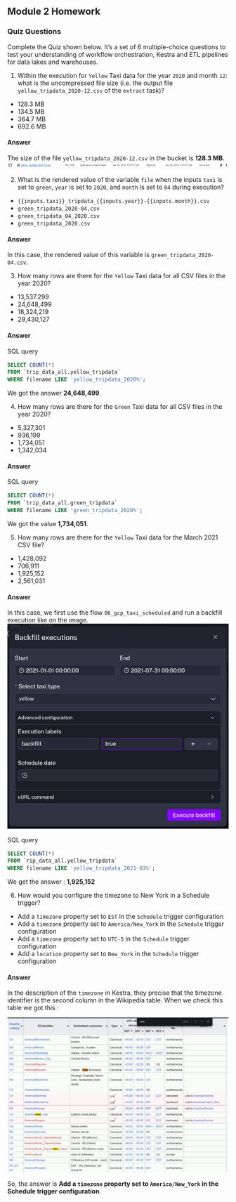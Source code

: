 ## Module 2 Homework

### Quiz Questions

Complete the Quiz shown below. It’s a set of 6 multiple-choice questions to test your understanding of workflow orchestration, Kestra and ETL pipelines for data lakes and warehouses.

1) Within the execution for `Yellow` Taxi data for the year `2020` and month `12`: what is the uncompressed file size (i.e. the output file `yellow_tripdata_2020-12.csv` of the `extract` task)?
- 128.3 MB
- 134.5 MB
- 364.7 MB
- 692.6 MB

#### Answer
The size of the file `yellow_tripdata_2020-12.csv` in the bucket is **128.3 MB**. 
![alt text](image_1.png)

2) What is the rendered value of the variable `file` when the inputs `taxi` is set to `green`, `year` is set to `2020`, and `month` is set to `04` during execution?
- `{{inputs.taxi}}_tripdata_{{inputs.year}}-{{inputs.month}}.csv` 
- `green_tripdata_2020-04.csv`
- `green_tripdata_04_2020.csv`
- `green_tripdata_2020.csv`

#### Answer 
In this case, the rendered value of this variable is `green_tripdata_2020-04.csv`.


3) How many rows are there for the `Yellow` Taxi data for all CSV files in the year 2020?
- 13,537.299
- 24,648,499
- 18,324,219
- 29,430,127

#### Answer 
SQL query
```sql
SELECT COUNT(*) 
FROM `trip_data_all.yellow_tripdata` 
WHERE filename LIKE 'yellow_tripdata_2020%';
```

We got the answer **24,648,499**.

4) How many rows are there for the `Green` Taxi data for all CSV files in the year 2020?
- 5,327,301
- 936,199
- 1,734,051
- 1,342,034

#### Answer 
SQL query
```sql
SELECT COUNT(*) 
FROM `trip_data_all.green_tripdata` 
WHERE filename LIKE 'green_tripdata_2020%';
```

We got the value **1,734,051**.

5) How many rows are there for the `Yellow` Taxi data for the March 2021 CSV file?
- 1,428,092
- 706,911
- 1,925,152
- 2,561,031

#### Answer
In this case, we first use the flow `06_gcp_taxi_scheduled` and run a backfill execution like on the image.
![alt text](image_2.png)

SQL query 
```sql
SELECT COUNT(*) 
FROM `rip_data_all.yellow_tripdata` 
WHERE filename LIKE 'yellow_tripdata_2021-03%';

```

We get the answer : **1,925,152**

6) How would you configure the timezone to New York in a Schedule trigger?
- Add a `timezone` property set to `EST` in the `Schedule` trigger configuration  
- Add a `timezone` property set to `America/New_York` in the `Schedule` trigger configuration
- Add a `timezone` property set to `UTC-5` in the `Schedule` trigger configuration
- Add a `location` property set to `New_York` in the `Schedule` trigger configuration  

#### Answer 
In the description of the `timezone` in Kestra, they precise that the timezone identifier is the second column in the Wikipedia table. When we check this table we got this : 

![alt text](image_3.png)

So, the answer is **Add a `timezone`  property set to `America/New_York` in the Schedule trigger configuration**.

